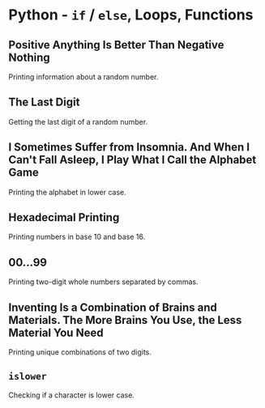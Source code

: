 # Python - `if` / `else`, Loops, Functions

## Positive Anything Is Better Than Negative Nothing
Printing information about a random number.

## The Last Digit
Getting the last digit of a random number.

## I Sometimes Suffer from Insomnia. And When I Can't Fall Asleep, I Play What I Call the Alphabet Game
Printing the alphabet in lower case.

## Hexadecimal Printing
Printing numbers in base 10 and base 16.

## 00...99
Printing two-digit whole numbers separated by commas.

## Inventing Is a Combination of Brains and Materials. The More Brains You Use, the Less Material You Need
Printing unique combinations of two digits.

## `islower`
Checking if a character is lower case.
